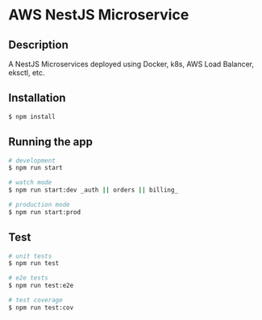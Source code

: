 # AWS NestJS Microservice
## Description

A NestJS Microservices deployed using Docker, k8s, AWS Load Balancer, eksctl, etc.

## Installation

```bash
$ npm install
```

## Running the app

```bash
# development
$ npm run start

# watch mode
$ npm run start:dev _auth || orders || billing_

# production mode
$ npm run start:prod
```

## Test

```bash
# unit tests
$ npm run test

# e2e tests
$ npm run test:e2e

# test coverage
$ npm run test:cov
```
